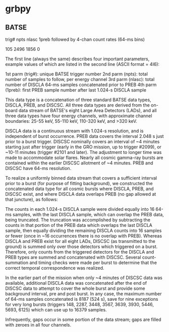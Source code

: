 # grbpy

## BATSE

trig# npts nlasc 1preb followed by 4-chan count rates (64-ms bins)

105 2496 1856 0

The first line (always the same) describes four important parameters, example values of which are listed in the second line (ASCII format = 4I6):

1st parm (trig#): unique BATSE trigger number
2nd parm (npts): total number of samples to follow, per energy channel
3rd parm (nlasc): total number of DISCLA 64-ms samples concatenated prior to PREB
4th parm (1preb): first PREB sample number after last 1.024-s DISCLA  sample

This data type is a concatenation of three standard BATSE data types, DISCLA, PREB, and DISCSC. All three data types are derived from the on-board data stream of BATSE's eight Large Area Detectors (LADs), and all three data types have four energy channels, with approximate channel boundaries: 25-55 keV, 55-110 keV, 110-320 keV, and >320 keV.

DISCLA data is a continuous stream with 1.024-s resolution, and is independent of burst occurrence. PREB data covers the interval 2.048 s just prior to a burst trigger. DISCSC nominally covers an interval of ~4 minutes starting just after trigger (early in the GRO mission, up to trigger #2099), or ~10-11 minutes (trigger #2101 and later). The adjustment to longer time was made to accommodate solar flares. Nearly all cosmic gamma-ray bursts are contained within the earlier DISCSC allotment of ~4 minutes. PREB and DISCSC have 64-ms resolution.  

To realize a uniformly binned data stream that covers a sufficient interval prior to a burst (for purpose of fitting background), we constructed the concatenated data type for all cosmic bursts where DISCLA, PREB, and DISCSC exist, and where DISCLA data overlaps PREB (no gap allowed at that juncture), as follows:  

The counts in each 1.024-s DISCLA sample were divided equally into 16 64-ms samples, with the last DISCLA sample, which can overlap the PREB data, being truncated. The truncation was accomplished by subtracting the counts in that portion of the PREB data which overlaps the last DISCLA sample, then equally dividing the remaining DISCLA counts into 16 samples or fewer (once in ~16 occurrences there is no overlap with PREB). Whereas DISCLA and PREB exist for all eight LADs, DISCSC (as transmitted to the ground) is summed only over those detectors which triggered on a burst. Therefore, only counts from the triggered detectors for the DISCLA and PREB types are summed and concatenated with DISCSC. Several count-summation and timing checks were made per burst to determine that the correct temporal correspondence was realized.  

In the earlier part of the mission when only ~4 minutes of DISCSC data was available, additional DISCLA data was concatenated after the end of DISCSC data to attempt to cover the whole burst and provide some background interval, pre and post burst. In any case, the maximum number of 64-ms samples concatenated is 8187 (524 s), save for nine exceptions for very long bursts (triggers 148, 2287, 3448, 3567, 3639, 3930, 5446, 5693, 6125) which can use up to 16379 samples.  

Infrequently, gaps occur in some portion of the data stream; gaps are filled with zeroes in all four channels.